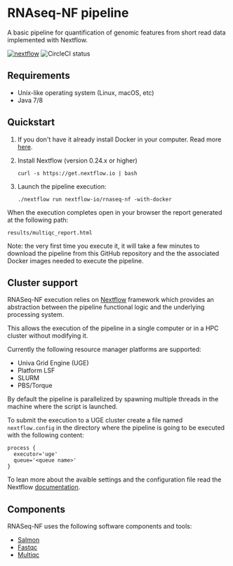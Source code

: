 # RNAseq-NF pipeline 

A basic pipeline for quantification of genomic features from short read data
implemented with Nextflow.

[![nextflow](https://img.shields.io/badge/nextflow-%E2%89%A50.24.0-brightgreen.svg)](http://nextflow.io)
![CircleCI status](https://circleci.com/gh/nextflow-io/rnatoy.png?style=shield)

## Requirements 

* Unix-like operating system (Linux, macOS, etc)
* Java 7/8 

## Quickstart 

1) If you don't have it already install Docker in your computer. Read more [here](https://docs.docker.com/).

2) Install Nextflow (version 0.24.x or higher)

    `curl -s https://get.nextflow.io | bash`

3) Launch the pipeline execution: 

    `./nextflow run nextflow-io/rnaseq-nf -with-docker`
        
When the execution completes open in your browser the report generated at the following path:

    results/multiqc_report.html 
	
Note: the very first time you execute it, it will take a few minutes to download the pipeline 
from this GitHub repository and the the associated Docker images needed to execute the pipeline.  


## Cluster support

RNASeq-NF execution relies on [Nextflow](http://www.nextflow.io) framework which provides an 
abstraction between the pipeline functional logic and the underlying processing system.

This allows the execution of the pipeline in a single computer or in a HPC cluster without modifying it.

Currently the following resource manager platforms are supported:

  + Univa Grid Engine (UGE)
  + Platform LSF
  + SLURM
  + PBS/Torque


By default the pipeline is parallelized by spawning multiple threads in the machine where the script is launched.

To submit the execution to a UGE cluster create a file named `nextflow.config` in the directory
where the pipeline is going to be executed with the following content:

    process {
      executor='uge'
      queue='<queue name>'
    }

To lean more about the avaible settings and the configuration file read the 
Nextflow [documentation](http://www.nextflow.io/docs/latest/config.html).


## Components 

RNASeq-NF uses the following software components and tools: 

* [Salmon](https://combine-lab.github.io/salmon/)
* [Fastqc](https://www.bioinformatics.babraham.ac.uk/projects/fastqc/)
* [Multiqc](https://multiqc.info)


